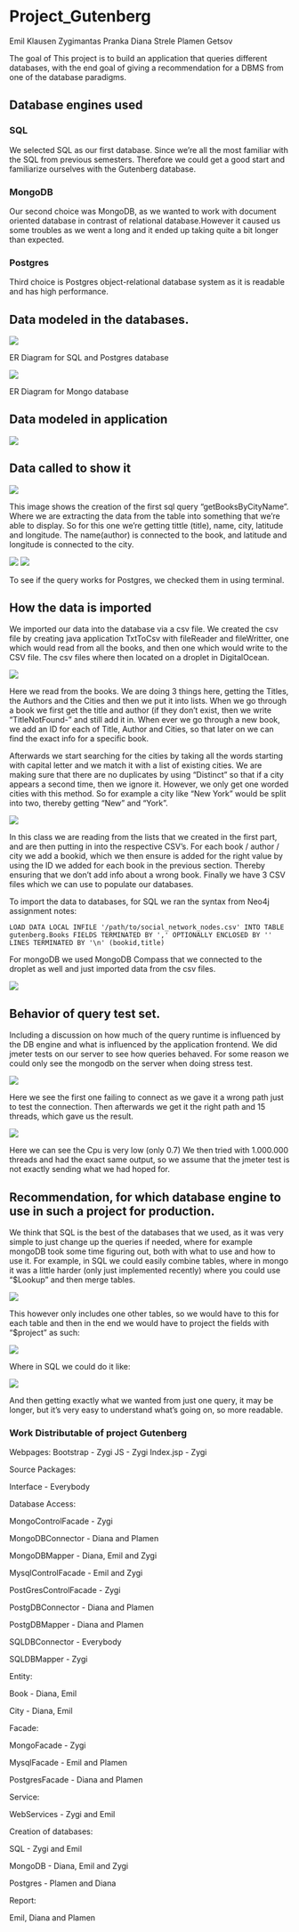 # Project_Gutenberg

Emil Klausen
Zygimantas Pranka
Diana Strele
Plamen Getsov

The goal of This project is to build an application that queries different
databases, with the end goal of giving a recommendation for a DBMS from one of
the database paradigms.

## Database engines used

### SQL
We selected SQL as our first database. Since we’re all the most familiar with
the SQL from previous semesters. Therefore we could get a good start and
familiarize ourselves with the Gutenberg database.

### MongoDB
Our second choice was MongoDB, as we wanted to work with document oriented
database in contrast of relational database.However it caused us some troubles
as we went a long and it ended up taking quite a bit longer than expected.

### Postgres
Third choice is Postgres object-relational database system as it is readable
and has high performance.

## Data modeled in the databases.

![](https://github.com/UsernameDiana/Project_Gutenberg/blob/master/screenshots/Screen%20Shot%202018-05-28%20at%2011.24.12.png)

ER Diagram for SQL and Postgres database

![](https://github.com/UsernameDiana/Project_Gutenberg/blob/master/screenshots/Screen%20Shot%202018-05-28%20at%2011.24.51.png)

ER Diagram for Mongo database

## Data modeled in application

![](https://github.com/UsernameDiana/Project_Gutenberg/blob/master/screenshots/Screen%20Shot%202018-05-28%20at%2011.27.23.png)

## Data called to show it

![](https://github.com/UsernameDiana/Project_Gutenberg/blob/master/screenshots/Screen%20Shot%202018-05-28%20at%2011.28.17.png)

This image shows the creation of the first sql query “getBooksByCityName”.
Where we are extracting the data from the table into something that we’re able
to display. So for this one we’re getting tittle (title), name, city, latitude
and longitude. The name(author) is connected to the book, and latitude and
longitude is connected to the city.

![](https://github.com/UsernameDiana/Project_Gutenberg/blob/master/screenshots/Screen%20Shot%202018-05-28%20at%2010.56.24.png)
![](https://github.com/UsernameDiana/Project_Gutenberg/blob/master/screenshots/Screen%20Shot%202018-05-28%20at%2010.56.47.png)

To see if the query works for Postgres, we checked them in using terminal.

## How the data is imported
We imported our data into the database via a csv file. We created the csv file
by creating java application TxtToCsv with fileReader and fileWritter, one
which would read from all the books, and then one which would write to the CSV file.
The csv files where then located on a droplet in DigitalOcean.

![](https://github.com/UsernameDiana/Project_Gutenberg/blob/master/screenshots/Screen%20Shot%202018-05-28%20at%2011.36.12.png)

Here we read from the books. We are doing 3 things here, getting the Titles,
the Authors and the Cities and then we put it into lists. When we go through a
book we first get the title and author (if they don’t exist, then we write
“TitleNotFound-” and still add it in. When ever we go through a new book, we
add an ID for each of Title, Author and Cities, so that later on we can find
the exact info for a specific book.

Afterwards we start searching for the cities by taking all the words starting
with capital letter and we match it with a list of existing cities. We are
making sure that there are no duplicates by using “Distinct” so that if a city
appears a second time, then we ignore it. However, we only get one worded
cities with this method. So for example a city like “New York” would be split
into two, thereby getting “New” and “York”.

![](https://github.com/UsernameDiana/Project_Gutenberg/blob/master/screenshots/Screen%20Shot%202018-05-28%20at%2011.38.19.png)

In this class we are reading from the lists that we created in the first part,
and are then putting in into the respective CSV’s.
For each book / author / city we add a bookid, which we then ensure is added
for the right value by using the ID we added for each book in the previous section.
Thereby ensuring that we don’t add info about a wrong book.
Finally we have 3 CSV files which we can use to populate our databases.

To import the data to databases, for SQL we ran the syntax from Neo4j assignment notes:

`LOAD DATA LOCAL INFILE '/path/to/social_network_nodes.csv'
INTO TABLE gutenberg.Books
FIELDS TERMINATED BY ',' OPTIONALLY ENCLOSED BY ''
LINES TERMINATED BY '\n'
(bookid,title)`

For mongoDB we used MongoDB Compass that we connected to the droplet as well
and just imported data from the csv files.

![](https://github.com/UsernameDiana/Project_Gutenberg/blob/master/screenshots/Screen%20Shot%202018-05-28%20at%2011.40.00.png)

## Behavior of query test set.
Including a discussion on how much of the query runtime is influenced by the
DB engine and what is influenced by the application frontend.
We did jmeter tests on our server to see how queries behaved.
For some reason we could only see the mongodb on the server when doing stress test.

![](https://github.com/UsernameDiana/Project_Gutenberg/blob/master/screenshots/Screen%20Shot%202018-05-28%20at%2011.42.32.png)

Here we see the first one failing to connect as we gave it a wrong path just
to test the connection. Then afterwards we get it the right path and 15
threads, which gave us the result.

![](https://github.com/UsernameDiana/Project_Gutenberg/blob/master/screenshots/Screen%20Shot%202018-05-28%20at%2011.43.20.png)

Here we can see the Cpu is very low (only 0.7) We then tried with 1.000.000
threads and had the exact same output, so we assume that the jmeter test is
not exactly sending what we had hoped for.

## Recommendation, for which database engine to use in such a project for production.

We think that SQL is the best of the databases that we used, as it was very
simple to just change up the queries if needed, where for example mongoDB took
some time figuring out, both with what to use and how to use it. For example,
in SQL we could easily combine tables, where in mongo it was a little harder
(only just implemented recently) where you could use “$Lookup” and then merge tables.

![](https://github.com/UsernameDiana/Project_Gutenberg/blob/master/screenshots/Screen%20Shot%202018-05-28%20at%2011.47.13.png)

This however only includes one other tables, so we would have to this for each
table and then in the end we would have to project the fields with “$project” as such:

![](https://github.com/UsernameDiana/Project_Gutenberg/blob/master/screenshots/Screen%20Shot%202018-05-28%20at%2011.48.28.png)

Where in SQL we could do it like:

![](https://github.com/UsernameDiana/Project_Gutenberg/blob/master/screenshots/Screen%20Shot%202018-05-28%20at%2011.49.14.png)

And then getting exactly what we wanted from just one query, it may be longer,
but it’s very easy to understand what’s going on, so more readable.


### Work Distributable of project Gutenberg

Webpages:
Bootstrap - Zygi
JS - Zygi
Index.jsp - Zygi

Source Packages:

Interface - Everybody

Database Access:

MongoControlFacade - Zygi

MongoDBConnector - Diana and Plamen

MongoDBMapper - Diana, Emil and Zygi

MysqlControlFacade - Emil and Zygi

PostGresControlFacade - Zygi

PostgDBConnector - Diana and Plamen

PostgDBMapper - Diana and Plamen

SQLDBConnector - Everybody

SQLDBMapper - Zygi

Entity:

Book - Diana, Emil

City - Diana, Emil

Facade:

MongoFacade - Zygi

MysqlFacade - Emil and Plamen

PostgresFacade - Diana and Plamen

Service:

WebServices - Zygi and Emil

Creation of databases:

SQL - Zygi and Emil

MongoDB - Diana, Emil and Zygi

Postgres - Plamen and Diana

Report:

Emil, Diana and Plamen
